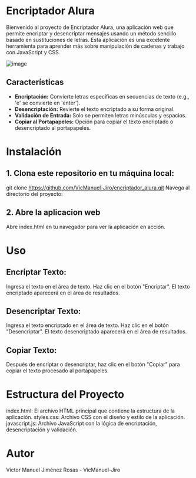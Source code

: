 # Encriptador Alura

Bienvenido al proyecto de Encriptador Alura, una aplicación web que permite encriptar y desencriptar mensajes usando un método sencillo basado en sustituciones de letras. Esta aplicación es una excelente herramienta para aprender más sobre manipulación de cadenas y trabajo con JavaScript y CSS.

![image](https://github.com/user-attachments/assets/6f248803-7c5b-45b5-b4fa-59b646312b66)


## Características

- **Encriptación:** Convierte letras específicas en secuencias de texto (e.g., 'e' se convierte en 'enter').
- **Desencriptación:** Revierte el texto encriptado a su forma original.
- **Validación de Entrada:** Solo se permiten letras minúsculas y espacios.
- **Copiar al Portapapeles:** Opción para copiar el texto encriptado o desencriptado al portapapeles.

# Instalación

## 1. Clona este repositorio en tu máquina local:
   
   git clone https://github.com/VicManuel-Jiro/encriptador_alura.git
   Navega al directorio del proyecto:

## 2. Abre la aplicacion web

Abre index.html en tu navegador para ver la aplicación en acción.

# Uso

## Encriptar Texto:

Ingresa el texto en el área de texto.
Haz clic en el botón "Encriptar".
El texto encriptado aparecerá en el área de resultados.

## Desencriptar Texto:

Ingresa el texto encriptado en el área de texto.
Haz clic en el botón "Desencriptar".
El texto desencriptado aparecerá en el área de resultados.

## Copiar Texto:

Después de encriptar o desencriptar, haz clic en el botón "Copiar" para copiar el texto procesado al portapapeles.

# Estructura del Proyecto

index.html: El archivo HTML principal que contiene la estructura de la aplicación.
styles.css: Archivo CSS con el diseño y estilo de la aplicación.
javascript.js: Archivo JavaScript con la lógica de encriptación, desencriptación y validación.

# Autor
Victor Manuel Jiménez Rosas - VicManuel-Jiro
